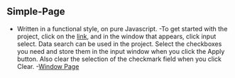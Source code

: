 ## Simple-Page

 - Written in a functional style, on pure Javascript.
 -To get started with the project, click on the [link](https://pavel07-chyden.github.io/MultiSelect/), and in the window that appears, click input select. Data search can be used in the project. Select the checkboxes you need and store them in the input window when you click the Apply button. Also clear the selection of the checkmark field when you click Clear.
 -[Window Page](https://pavel07-chyden.github.io/MultiSelect/Untitled.png)